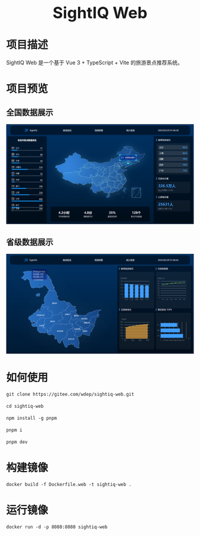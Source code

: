 <h1 align="center" style="font-size: 3em;">SightIQ Web</h1>

# 项目描述

SightIQ Web 是一个基于 Vue 3 + TypeScript + Vite 的旅游景点推荐系统。

# 项目预览

## 全国数据展示

<img src="./public/demo1.png" alt="demo" />

## 省级数据展示

<img src="./public/demo2.png" alt="demo" />

# 如何使用

```
git clone https://gitee.com/wdep/sightiq-web.git

cd sightiq-web

npm install -g pnpm

pnpm i

pnpm dev
```

# 构建镜像

```
docker build -f Dockerfile.web -t sightiq-web .
```

# 运行镜像

```
docker run -d -p 8080:8080 sightiq-web
```

